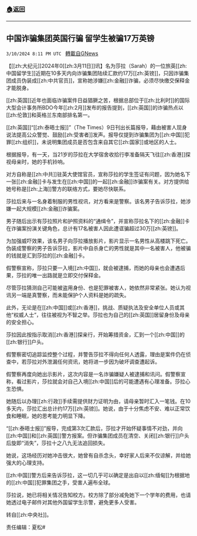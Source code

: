 ###  [:house:返回](README.md)
---


## 中国诈骗集团英国行骗 留学生被骗17万英镑
`3/10/2024 8:11 PM UTC ` [轉載自GNews](https://gnews.org/articles/2382301)

【[[zh:大纪元]]2024年0[[zh:3月11日]]讯】名为莎拉（Sarah）的一位旅英[[zh:中国留学生]]近期在10多天内向诈骗集团陆续汇款约17万[[zh:英镑]]，只因诈骗集团成员伪装成[[zh:中共官员]]，宣称她涉嫌[[zh:金融]]诈骗，必须尽快缴交保释金才能脱身。

[[zh:英国]]近年也面临诈骗案件日益猖獗之苦，根据总部位于[[zh:比利时]]的国际大型会计事务所BDO今年[[zh:2月]]发布的报告提到，[[zh:英国]]的诈骗热点以[[zh:伦敦]]和英格兰东南部排名第一。

[[zh:英国]]“[[zh:泰晤士报]]”（The Times）9日刊出长篇报导，藉由被害人现身说法提高公众警觉、鼓励[[zh:受害者]]发声。报导仅提到诈骗集团为[[zh:中国]]犯罪[[zh:组织]]，未说明集团成员是否包含来自其它[[zh:国家]]或地区的人士。

根据报导，有一天，当21岁的莎拉在大学宿舍收拾行李准备隔天飞往[[zh:香港]]探视母亲时，她的手机铃响。

对方自称是[[zh:中共]]驻英大使馆官员，宣称莎拉的学生签证有问题，因为她名下一张[[zh:金融]]卡与发生在[[zh:中国]]的一起[[zh:金融]]诈骗案有关。对方提供给她号称是[[zh:上海]]警方的联络方式，要她尽快联系。

莎拉后来与一名身着制服的男性视讯，对方看来是警察。该名男子告诉莎拉，她涉嫌一起大规模[[zh:金融]]诈骗案。

男子随后出示有莎拉照片和护照资料的“通缉令”，并宣称莎拉名下的[[zh:金融]]卡在诈骗案扮演关键角色，总计有17名被害人因此遭诓骗超过30万[[zh:英镑]]。

为加强威吓效果，该名男子向莎拉播放影片，影片显示一名男性从高楼跳下死亡。伪装成警察的男子告诉莎拉，影片中自杀身亡的男性就是其中一名被害人，他被骗的钱就是汇到莎拉的[[zh:金融]]卡。

假警察宣称，莎拉只要一入境[[zh:中国]]，就会被逮捕，而她的母亲也会遭遇后果，莎拉的唯一出路就是立即交付保释金。

尽管莎拉猜测自己可能被盗用身份、也是犯罪被害人，她依然非常紧张。她认为视讯另一端是真警察，而未能保护个人资料是她的疏失。

此外，无论是在[[zh:中国]]或[[zh:香港]]，挑战、质疑执法及安全单位人员或其他“权威人士”，往往被视为不智之举。莎拉也为自己的[[zh:英国]]居留身份及母亲的安全担心。

莎拉因此按指示取消[[zh:香港]]探亲行，开始筹措资金，汇到一个[[zh:中国]]的[[zh:银行]]户头。

假警察密切追踪监控整个过程，并警告莎拉不得向任何人透露，理由是案件仍在侦查中，若莎拉对外泄漏任何资讯，她将进一步因为破坏调查遭起诉。

假警察再度向她出示影片，这次内容是一名诈骗嫌疑人被逮捕和讯问。假警察宣称，看过影片，莎拉就会对自己入境[[zh:中国]]后的可能遭遇有心理准备。莎拉心生恐惧。

她随后以办理[[zh:行政]]手续需提供财力证明为由，请母亲暂时汇入一笔钱。在10多天内，莎拉汇出总计约17万[[zh:英镑]]。她说，由于十分焦虑不安、难以正常饮食和睡眠，她的思考能力明显下降。

“[[zh:泰晤士报]]”报导，完成第3次汇款后，莎拉才开始怀疑事情不对劲，并向[[zh:中国]]和[[zh:英国]]警方报案。但诈骗集团成员在清空、关闭[[zh:银行]]户头后旋即“消失”，莎拉十之八九无法追回损失。

她说，这场经历对她冲击很大，她曾有自杀念头，幸好家人后来不仅谅解，并给她强大的心理支持。

[[zh:中国]]警方后来告诉莎拉，这一切几乎可以确定是出自以[[zh:缅甸]]为根据地的[[zh:中国]]犯罪集团之手，受害人遍布全球。

莎拉说，她已将相关情况告知校方。校方除了部分减免她下一个学年的费用，也请她透过电子邮件对其他外国留学生示警，避免更多人受害。

转自[[zh:中央社]]。

责任编辑：夏松#
